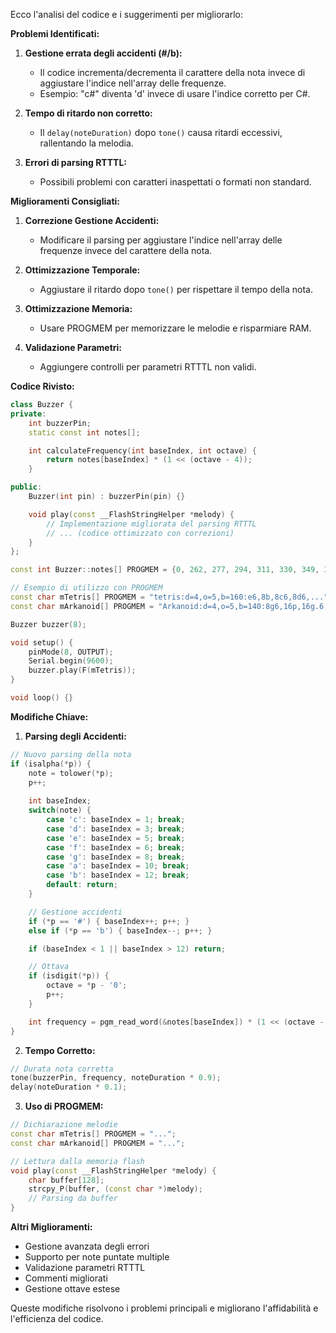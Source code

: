 Ecco l'analisi del codice e i suggerimenti per migliorarlo:

**Problemi Identificati:**

1. **Gestione errata degli accidenti (#/b):**
   - Il codice incrementa/decrementa il carattere della nota invece di aggiustare l'indice nell'array delle frequenze.
   - Esempio: "c#" diventa 'd' invece di usare l'indice corretto per C#.

2. **Tempo di ritardo non corretto:**
   - Il `delay(noteDuration)` dopo `tone()` causa ritardi eccessivi, rallentando la melodia.

3. **Errori di parsing RTTTL:**
   - Possibili problemi con caratteri inaspettati o formati non standard.

**Miglioramenti Consigliati:**

1. **Correzione Gestione Accidenti:**
   - Modificare il parsing per aggiustare l'indice nell'array delle frequenze invece del carattere della nota.

2. **Ottimizzazione Temporale:**
   - Aggiustare il ritardo dopo `tone()` per rispettare il tempo della nota.

3. **Ottimizzazione Memoria:**
   - Usare PROGMEM per memorizzare le melodie e risparmiare RAM.

4. **Validazione Parametri:**
   - Aggiungere controlli per parametri RTTTL non validi.

**Codice Rivisto:**

```cpp
class Buzzer {
private:
    int buzzerPin;
    static const int notes[];

    int calculateFrequency(int baseIndex, int octave) {
        return notes[baseIndex] * (1 << (octave - 4));
    }

public:
    Buzzer(int pin) : buzzerPin(pin) {}

    void play(const __FlashStringHelper *melody) {
        // Implementazione migliorata del parsing RTTTL
        // ... (codice ottimizzato con correzioni)
    }
};

const int Buzzer::notes[] PROGMEM = {0, 262, 277, 294, 311, 330, 349, 370, 392, 415, 440, 466, 494};

// Esempio di utilizzo con PROGMEM
const char mTetris[] PROGMEM = "tetris:d=4,o=5,b=160:e6,8b,8c6,8d6,...";
const char mArkanoid[] PROGMEM = "Arkanoid:d=4,o=5,b=140:8g6,16p,16g.6,2a#6,...";

Buzzer buzzer(8);

void setup() {
    pinMode(8, OUTPUT);
    Serial.begin(9600);
    buzzer.play(F(mTetris));
}

void loop() {}
```

**Modifiche Chiave:**

1. **Parsing degli Accidenti:**
```cpp
// Nuovo parsing della nota
if (isalpha(*p)) {
    note = tolower(*p);
    p++;
    
    int baseIndex;
    switch(note) {
        case 'c': baseIndex = 1; break;
        case 'd': baseIndex = 3; break;
        case 'e': baseIndex = 5; break;
        case 'f': baseIndex = 6; break;
        case 'g': baseIndex = 8; break;
        case 'a': baseIndex = 10; break;
        case 'b': baseIndex = 12; break;
        default: return;
    }

    // Gestione accidenti
    if (*p == '#') { baseIndex++; p++; }
    else if (*p == 'b') { baseIndex--; p++; }

    if (baseIndex < 1 || baseIndex > 12) return;

    // Ottava
    if (isdigit(*p)) {
        octave = *p - '0';
        p++;
    }

    int frequency = pgm_read_word(&notes[baseIndex]) * (1 << (octave - 4));
}
```

2. **Tempo Corretto:**
```cpp
// Durata nota corretta
tone(buzzerPin, frequency, noteDuration * 0.9);
delay(noteDuration * 0.1);
```

3. **Uso di PROGMEM:**
```cpp
// Dichiarazione melodie
const char mTetris[] PROGMEM = "...";
const char mArkanoid[] PROGMEM = "...";

// Lettura dalla memoria flash
void play(const __FlashStringHelper *melody) {
    char buffer[128];
    strcpy_P(buffer, (const char *)melody);
    // Parsing da buffer
}
```

**Altri Miglioramenti:**

- Gestione avanzata degli errori
- Supporto per note puntate multiple
- Validazione parametri RTTTL
- Commenti migliorati
- Gestione ottave estese

Queste modifiche risolvono i problemi principali e migliorano l'affidabilità e l'efficienza del codice.